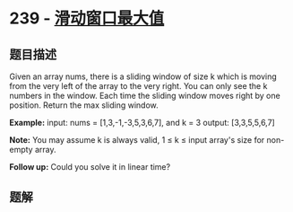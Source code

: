 # 239 - [滑动窗口最大值](https://leetcode.com/problems/sliding-window-maximum/)

## 题目描述
Given an array nums, there is a sliding window of size k which is moving from the very left of the array to the very right. You can only see the k numbers in the window. Each time the sliding window moves right by one position. Return the max sliding window.

**Example:**
input:
	nums = [1,3,-1,-3,5,3,6,7], and k = 3
output:
	[3,3,5,5,6,7] 

**Note:**
You may assume k is always valid, 1 ≤ k ≤ input array's size for non-empty array.

**Follow up:**
Could you solve it in linear time?


## 题解


```python

```